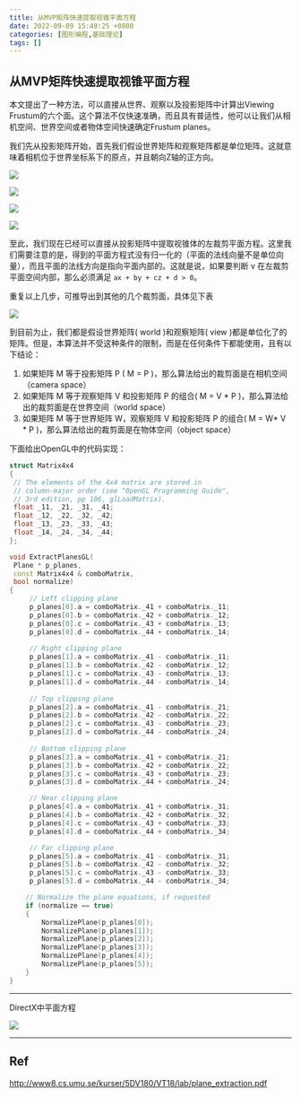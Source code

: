 ```yaml
---
title: 从MVP矩阵快速提取视锥平面方程
date: 2022-09-09 15:49:25 +0800
categories: [图形编程,基础理论]
tags: []
---
```


## 从MVP矩阵快速提取视锥平面方程

本文提出了一种方法，可以直接从世界、观察以及投影矩阵中计算出Viewing Frustum的六个面。这个算法不仅快速准确，而且具有普适性，他可以让我们从相机空间、世界空间或者物体空间快速确定Frustum planes。

我们先从投影矩阵开始，首先我们假设世界矩阵和观察矩阵都是单位矩阵。这就意味着相机位于世界坐标系下的原点，并且朝向Z轴的正方向。



![](https://fastly.jsdelivr.net/gh/Rootjhon/img_note@empty/16627093570651662709356835.png)

![](https://fastly.jsdelivr.net/gh/Rootjhon/img_note@empty/16627093790661662709378177.png)



![](https://fastly.jsdelivr.net/gh/Rootjhon/img_note@empty/16627094000651662709399646.png)

![](https://fastly.jsdelivr.net/gh/Rootjhon/img_note@empty/16627094430651662709442107.png)

至此，我们现在已经可以直接从投影矩阵中提取视锥体的左裁剪平面方程。这里我们需要注意的是，得到的平面方程式没有归一化的（平面的法线向量不是单位向量），而且平面的法线方向是指向平面内部的。这就是说，如果要判断 v 在左裁剪平面空间内部，那么必须满足 `ax + by + cz + d > 0`。

重复以上几步，可推导出到其他的几个裁剪面，具体见下表

![](https://fastly.jsdelivr.net/gh/Rootjhon/img_note@empty/16627095020661662709501134.png)

到目前为止，我们都是假设世界矩阵( world )和观察矩阵( view )都是单位化了的矩阵。但是，本算法并不受这种条件的限制，而是在任何条件下都能使用，且有以下结论：

1.  如果矩阵 M 等于投影矩阵 P ( M = P )，那么算法给出的裁剪面是在相机空间（camera space）
2.  如果矩阵 M 等于观察矩阵 V 和投影矩阵 P 的组合( M = V * P )，那么算法给出的裁剪面是在世界空间（world space） 
3.  如果矩阵 M 等于世界矩阵 W，观察矩阵 V 和投影矩阵 P 的组合( M = W* V * P )，那么算法给出的裁剪面是在物体空间（object space）



下面给出OpenGL中的代码实现：

```c++
struct Matrix4x4
{
 // The elements of the 4x4 matrix are stored in
 // column-major order (see "OpenGL Programming Guide",
 // 3rd edition, pp 106, glLoadMatrix).
 float _11, _21, _31, _41;
 float _12, _22, _32, _42;
 float _13, _23, _33, _43;
 float _14, _24, _34, _44;
};

void ExtractPlanesGL(
 Plane * p_planes,
 const Matrix4x4 & comboMatrix,
 bool normalize)
{
     // Left clipping plane
     p_planes[0].a = comboMatrix._41 + comboMatrix._11;
     p_planes[0].b = comboMatrix._42 + comboMatrix._12;
     p_planes[0].c = comboMatrix._43 + comboMatrix._13;
     p_planes[0].d = comboMatrix._44 + comboMatrix._14;
 
     // Right clipping plane
     p_planes[1].a = comboMatrix._41 - comboMatrix._11;
     p_planes[1].b = comboMatrix._42 - comboMatrix._12;
     p_planes[1].c = comboMatrix._43 - comboMatrix._13;
     p_planes[1].d = comboMatrix._44 - comboMatrix._14;
     
     // Top clipping plane
     p_planes[2].a = comboMatrix._41 - comboMatrix._21;
     p_planes[2].b = comboMatrix._42 - comboMatrix._22;
     p_planes[2].c = comboMatrix._43 - comboMatrix._23;
     p_planes[2].d = comboMatrix._44 - comboMatrix._24;
 
     // Bottom clipping plane
     p_planes[3].a = comboMatrix._41 + comboMatrix._21;
     p_planes[3].b = comboMatrix._42 + comboMatrix._22;
     p_planes[3].c = comboMatrix._43 + comboMatrix._23;
     p_planes[3].d = comboMatrix._44 + comboMatrix._24;

     // Near clipping plane
     p_planes[4].a = comboMatrix._41 + comboMatrix._31;
     p_planes[4].b = comboMatrix._42 + comboMatrix._32;
     p_planes[4].c = comboMatrix._43 + comboMatrix._33;
     p_planes[4].d = comboMatrix._44 + comboMatrix._34;

     // Far clipping plane
     p_planes[5].a = comboMatrix._41 - comboMatrix._31;
     p_planes[5].b = comboMatrix._42 - comboMatrix._32;
     p_planes[5].c = comboMatrix._43 - comboMatrix._33;
     p_planes[5].d = comboMatrix._44 - comboMatrix._34;

    // Normalize the plane equations, if requested
    if (normalize == true)
    {
        NormalizePlane(p_planes[0]);
        NormalizePlane(p_planes[1]);
        NormalizePlane(p_planes[2]);
        NormalizePlane(p_planes[3]);
        NormalizePlane(p_planes[4]);
        NormalizePlane(p_planes[5]);
    }
}
```



----

DirectX中平面方程



![](https://fastly.jsdelivr.net/gh/Rootjhon/img_note@empty/16627096050661662709604159.png)



----

## Ref

http://www8.cs.umu.se/kurser/5DV180/VT18/lab/plane_extraction.pdf